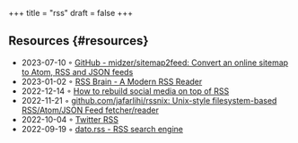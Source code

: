 +++
title = "rss"
draft = false
+++

## Resources {#resources}

-   2023-07-10 ◦ [GitHub - midzer/sitemap2feed: Convert an online sitemap to Atom, RSS and JSON feeds](https://github.com/midzer/sitemap2feed)
-   2023-01-02 ◦ [RSS Brain - A Modern RSS Reader](https://www.rssbrain.com/)
-   2022-12-14 ◦ [How to rebuild social media on top of RSS](https://tfos.co/p/rebuild-social-media/)
-   2022-11-21 ◦ [github.com/jafarlihi/rssnix: Unix-style filesystem-based RSS/Atom/JSON Feed fetcher/reader](https://github.com/jafarlihi/rssnix)
-   2022-10-04 ◦ [Twitter RSS](https://www.fivefilters.org/2021/twitter-rss/)
-   2022-09-19 ◦ [dato.rss - RSS search engine](https://datorss.com/)
